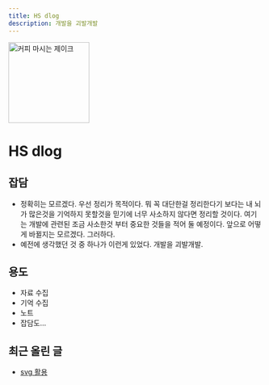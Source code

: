 ```yaml
---
title: HS dlog
description: 개발을 괴발개발
---
```


<img src="https://github.com/haksoo0918.png" class="rounded margin-bottom--md" alt="커피 마시는 제이크" width="160" height="160" />

# HS dlog

## 잡담

- 정확히는 모르겠다. 우선 정리가 목적이다. 뭐 꼭 대단한걸 정리한다기 보다는 내 뇌가 많은것을 기억하지 못할것을 믿기에 너무 사소하지 않다면 정리할 것이다. 여기는 개발에 관련된 조금 사소한것 부터 중요한 것들을 적어 둘 예정이다. 앞으로 어떻게 바뀔지는 모르겠다. 그러하다.
- 예전에 생각했던 것 중 하나가 이런게 있었다. 개발을 괴발개발.

## 용도

- 자료 수집
- 기억 수집
- 노트
- 잡담도...

## 최근 올린 글

- [svg 활용](/docs/React%20Components/svg)
